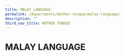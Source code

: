 ```yaml
---
title: MALAY LANGUAGE
permalink: /departments/mother-tongue/malay-language/
description: ""
third_nav_title: MOTHER TONGUE
---
```

# MALAY LANGUAGE

